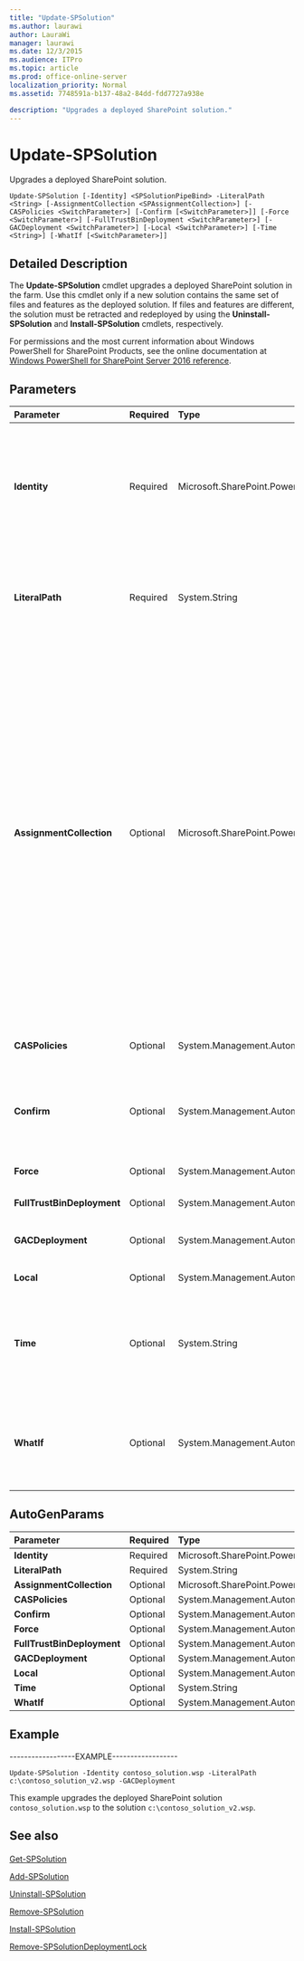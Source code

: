 ```yaml
---
title: "Update-SPSolution"
ms.author: laurawi
author: LauraWi
manager: laurawi
ms.date: 12/3/2015
ms.audience: ITPro
ms.topic: article
ms.prod: office-online-server
localization_priority: Normal
ms.assetid: 7748591a-b137-48a2-84dd-fdd7727a938e

description: "Upgrades a deployed SharePoint solution."
---
```


# Update-SPSolution

Upgrades a deployed SharePoint solution.
  
```
Update-SPSolution [-Identity] <SPSolutionPipeBind> -LiteralPath <String> [-AssignmentCollection <SPAssignmentCollection>] [-CASPolicies <SwitchParameter>] [-Confirm [<SwitchParameter>]] [-Force <SwitchParameter>] [-FullTrustBinDeployment <SwitchParameter>] [-GACDeployment <SwitchParameter>] [-Local <SwitchParameter>] [-Time <String>] [-WhatIf [<SwitchParameter>]]
```

## Detailed Description

The **Update-SPSolution** cmdlet upgrades a deployed SharePoint solution in the farm. Use this cmdlet only if a new solution contains the same set of files and features as the deployed solution. If files and features are different, the solution must be retracted and redeployed by using the **Uninstall-SPSolution** and **Install-SPSolution** cmdlets, respectively. 
  
For permissions and the most current information about Windows PowerShell for SharePoint Products, see the online documentation at [Windows PowerShell for SharePoint Server 2016 reference](https://go.microsoft.com/fwlink/p/?LinkId=671715).
  
## Parameters

|**Parameter**|**Required**|**Type**|**Description**|
|:-----|:-----|:-----|:-----|
|**Identity** <br/> |Required  <br/> |Microsoft.SharePoint.PowerShell.SPSolutionPipeBind  <br/> |Specifies the SharePoint solution to deploy.  <br/> The type must be a valid GUID, in the form 12345678-90ab-cdef-1234-567890bcdefgh; a valid name of a SharePoint solution (for example, SPSolution1); or an instance of a valid **SPSolution** object.  <br/> |
|**LiteralPath** <br/> |Required  <br/> |System.String  <br/> |Specifies the path to the solution package.  <br/> The type must be a valid path in either of the following forms:  <br/> - C:\folder_name  <br/> - \\server_name\folder_name  <br/> |
|**AssignmentCollection** <br/> |Optional  <br/> |Microsoft.SharePoint.PowerShell.SPAssignmentCollection  <br/> |Manages objects for the purpose of proper disposal. Use of objects, such as **SPWeb** or **SPSite**, can use large amounts of memory and use of these objects in Windows PowerShell scripts requires proper memory management. Using the **SPAssignment** object, you can assign objects to a variable and dispose of the objects after they are needed to free up memory. When **SPWeb**, **SPSite**, or **SPSiteAdministration** objects are used, the objects are automatically disposed of if an assignment collection or the **Global** parameter is not used.  <br/> > [!NOTE]> When the **Global** parameter is used, all objects are contained in the global store. If objects are not immediately used, or disposed of by using the **Stop-SPAssignment** command, an out-of-memory scenario can occur.           |
|**CASPolicies** <br/> |Optional  <br/> |System.Management.Automation.SwitchParameter  <br/> |Specifies that Code Access Security (CAS) policies can be deployed for the new SharePoint solution.  <br/> |
|**Confirm** <br/> |Optional  <br/> |System.Management.Automation.SwitchParameter  <br/> |Prompts you for confirmation before executing the command. For more information, type the following command: **get-help about_commonparameters** <br/> |
|**Force** <br/> |Optional  <br/> |System.Management.Automation.SwitchParameter  <br/> |Forces the deployment of the new SharePoint solution.  <br/> |
|**FullTrustBinDeployment** <br/> |Optional  <br/> |System.Management.Automation.SwitchParameter  <br/> |Specifies whether to deploy using fully trusted bin.  <br/> |
|**GACDeployment** <br/> |Optional  <br/> |System.Management.Automation.SwitchParameter  <br/> |Specifies that the new SharePoint solution can be deployed to the global assembly cache (GAC).  <br/> |
|**Local** <br/> |Optional  <br/> |System.Management.Automation.SwitchParameter  <br/> |Deploys the solution on the local computer only.  <br/> |
|**Time** <br/> |Optional  <br/> |System.String  <br/> |Specifies when the solution will be deployed. The default value is immediate deployment.  <br/> The type must be a valid **DateTime** string, in the form YYYY-MM-DD ("2014-3-3") or MM-DD-YYYY ("3-3-2014").  <br/> |
|**WhatIf** <br/> |Optional  <br/> |System.Management.Automation.SwitchParameter  <br/> |Displays a message that describes the effect of the command instead of executing the command. For more information, type the following command: **get-help about_commonparameters** <br/> |
   
## AutoGenParams

|**Parameter**|**Required**|**Type**|**Description**|
|:-----|:-----|:-----|:-----|
|**Identity** <br/> |Required  <br/> |Microsoft.SharePoint.PowerShell.SPSolutionPipeBind  <br/> ||
|**LiteralPath** <br/> |Required  <br/> |System.String  <br/> ||
|**AssignmentCollection** <br/> |Optional  <br/> |Microsoft.SharePoint.PowerShell.SPAssignmentCollection  <br/> ||
|**CASPolicies** <br/> |Optional  <br/> |System.Management.Automation.SwitchParameter  <br/> ||
|**Confirm** <br/> |Optional  <br/> |System.Management.Automation.SwitchParameter  <br/> ||
|**Force** <br/> |Optional  <br/> |System.Management.Automation.SwitchParameter  <br/> ||
|**FullTrustBinDeployment** <br/> |Optional  <br/> |System.Management.Automation.SwitchParameter  <br/> ||
|**GACDeployment** <br/> |Optional  <br/> |System.Management.Automation.SwitchParameter  <br/> ||
|**Local** <br/> |Optional  <br/> |System.Management.Automation.SwitchParameter  <br/> ||
|**Time** <br/> |Optional  <br/> |System.String  <br/> ||
|**WhatIf** <br/> |Optional  <br/> |System.Management.Automation.SwitchParameter  <br/> ||
   
## Example

------------------EXAMPLE------------------
  
```
Update-SPSolution -Identity contoso_solution.wsp -LiteralPath c:\contoso_solution_v2.wsp -GACDeployment
```

This example upgrades the deployed SharePoint solution  `contoso_solution.wsp` to the solution  `c:\contoso_solution_v2.wsp`.
  
## See also

#### 

[Get-SPSolution](get-spsolution.md)
  
[Add-SPSolution](add-spsolution.md)
  
[Uninstall-SPSolution](uninstall-spsolution.md)
  
[Remove-SPSolution](remove-spsolution.md)
  
[Install-SPSolution](install-spsolution.md)
  
[Remove-SPSolutionDeploymentLock](remove-spsolutiondeploymentlock.md)


